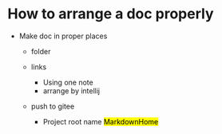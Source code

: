 # How to arrange a doc properly

- Make doc in proper places

  - folder
  - links
    - Using one note
    - arrange by intellij

  - push to gitee
    - Project root name <mark>MarkdownHome</mark>

